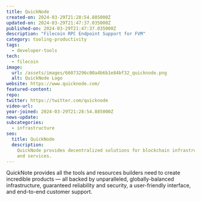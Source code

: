 ```yaml
---
title: QuickNode
created-on: 2024-03-29T21:28:54.885000Z
updated-on: 2024-03-29T21:47:37.035000Z
published-on: 2024-03-29T21:47:37.035000Z
description: "Filecoin RPC Endpoint Support for FVM"
category: tooling-productivity
tags:
  - developer-tools
tech:
  - filecoin
image:
  url: /assets/images/66073296c00a4b6b1e84bf32_quicknode.png
  alt: QuickNode Logo
website: https://www.quicknode.com/
featured-content:
repo:
twitter: https://twitter.com/quicknode
video-url:
year-joined: 2024-03-29T21:28:54.885000Z
news-update:
subcategories:
  - infrastructure
seo:
  title: QuickNode
  description:
    QuickNode provides decentralized solutions for blockchain infrastructure
    and services.
---
```


QuickNote provides all the tools and resources builders need to create incredible products — all backed by unparalleled, globally-balanced infrastructure, guaranteed reliability and security, a user-friendly interface, and end-to-end customer support.
